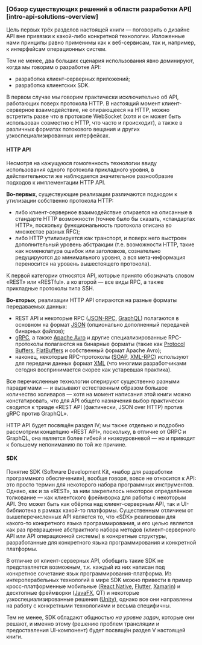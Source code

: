 ### [Обзор существующих решений в области разработки API][intro-api-solutions-overview]

Цель первых трёх разделов настоящей книги — поговорить о дизайне API вне привязки к какой-либо конкретной технологии. Изложенные нами принципы равно применимы как к веб-сервисам, так и, например, к интерфейсам операционных систем.

Тем не менее, два больших сценария использования явно доминируют, когда мы говорим о разработке API:
  * разработка клиент-серверных приложений;
  * разработка клиентских SDK.

В первом случае мы говорим практически исключительно об API, работающих поверх протокола HTTP. В настоящий момент клиент-серверное взаимодействие, не опирающееся на HTTP, можно встретить разве что в протоколе WebSocket (хотя и он может быть использован совместно с HTTP, что часто и происходит), а также в различных форматах потокового вещания и других узкоспециализированных интерфейсах.

#### HTTP API

Несмотря на кажущуюся гомогенность технологии ввиду использования одного протокола прикладного уровня, в действительности же наблюдается значительное разнообразие подходов к имплементации HTTP API.

**Во-первых**, существующие реализации различаются подходом к утилизации собственно протокола HTTP:
  * либо клиент-серверное взаимодействие опирается на описанные в стандарте HTTP возможности (точнее было бы сказать, «стандартах HTTP», поскольку функциональность протокола описана во множестве разных RFC);
  * либо HTTP утилизируется как транспорт, и поверх него выстроен дополнительный уровень абстракции (т.е. возможности HTTP, такие как номенклатура ошибок или заголовков, сознательно редуцируются до минимального уровня, а вся мета-информация переносится на уровень вышестоящего протокола).

К первой категории относятся API, которые принято обозначать словом «REST» или «RESTful». а ко второй — все виды RPC, а также прикладные протоколы типа SSH.

**Во-вторых**, реализации HTTP API опираются на разные форматы передаваемых данных:
  * REST API и некоторые RPC ([JSON-RPC](https://www.jsonrpc.org/), [GraphQL](https://graphql.org/)) полагаются в основном на формат [JSON](https://www.ecma-international.org/publications-and-standards/standards/ecma-404/) (опционально дополненный передачей бинарных файлов);
  * [gRPC](https://grpc.io/), а также [Apache Avro](https://avro.apache.org/docs/) и другие специализированные RPC-протоколы полагаются на бинарные форматы (такие как [Protocol Buffers](https://protobuf.dev/), [FlatBuffers](https://flatbuffers.dev/) и собственный формат Apache Avro);
  * наконец, некоторые RPC-протоколы ([SOAP](https://www.w3.org/TR/soap12/), [XML-RPC](http://xmlrpc.com/)) используют для передачи данных формат [XML](https://www.w3.org/TR/xml/) (что многими разработчиками сегодня воспринимается скорее как устаревшая практика).

Все перечисленные технологии оперируют существенно разными парадигмами — и вызывают естественным образом большое количество холиваров — хотя на момент написания этой книги можно констатировать, что для API общего назначения выбор практически сводится к триаде «REST API (фактически, JSON over HTTP) против gRPC против GraphQL».

HTTP API будет посвящён раздел IV; мы также отдельно и подробно рассмотрим концепцию «REST API», поскольку, в отличие от GRPC и GraphQL, она является более гибкой и низкоуровневой — но и приводит к большему непониманию по той же причине.

#### SDK

Понятие SDK (Software Development Kit, «набор для разработки программного обеспечения»), вообще говоря, вовсе не относится к API: это просто термин для некоторого набора программных инструментов. Однако, как и за «REST», за ним закрепилось некоторое определённое толкование — как клиентского фреймворка для работы с некоторым API. Это может быть как обёртка над клиент-серверным API, так и UI-библиотека в рамках какой-то платформы. Существенным отличием от вышеперечисленных API является то, что «SDK» реализован для какого-то конкретного языка программирования, и его целью является как раз превращение абстрактного набора методов (клиент-серверного API или API операционной системы) в конкретные структуры, разработанные для конкретного языка программирования и конкретной платформы.

В отличие от клиент-серверных API, обобщить такие SDK не представляется возможным, т.к. каждый из них написан под конкретное сочетание язык программирования-платформа. Из интероперабельных технологий в мире SDK можно привести в пример кросс-платформенные мобильные ([React Native](https://reactnative.dev/), [Flutter](https://flutter.dev/), [Xamarin](https://dotnet.microsoft.com/en-us/apps/xamarin)) и десктопные фреймворки ([JavaFX](https://openjfx.io/), QT) и некоторые узкоспециализированные решения ([Unity](https://docs.unity3d.com/Manual/index.html)), однако все они направлены на работу с конкретными технологиями и весьма специфичны.

Тем не менее, SDK обладают общностью *на уровне задач*, которые они решают, и именно этому (решению проблем трансляции и предоставления UI-компонент) будет посвящён раздел V настоящей книги.